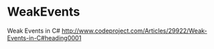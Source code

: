 WeakEvents
==========

Weak Events in C#
http://www.codeproject.com/Articles/29922/Weak-Events-in-C#heading0001
